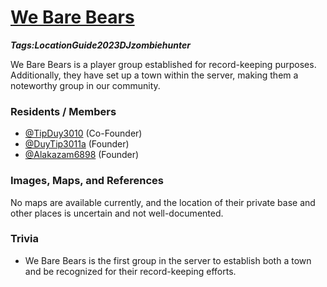 # [We Bare Bears](#we-bare-bears)
___Tags:<span class="tag tag-green">Location</span><span class="tag tag-purple">Guide</span><span class="tag tag-pink">2023</span><span class="tag tag-blurple">DJzombiehunter</span>___

We Bare Bears is a player group established for record-keeping purposes. Additionally, they have set up a town within the server, making them a noteworthy group in our community.

### Residents / Members

*   [@TipDuy3010](#TipDuy3010) (Co-Founder)
*   [@DuyTip3011a](#DuyTip3011a) (Founder)
*   [@Alakazam6898](#Alakazam6898) (Founder)

### Images, Maps, and References

No maps are available currently, and the location of their private base and other places is uncertain and not well-documented.

### Trivia

*   We Bare Bears is the first group in the server to establish both a town and be recognized for their record-keeping efforts.